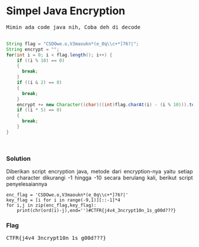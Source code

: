 <h1><b>Simpel Java Encryption</b></h1>
<pre>
Mimin ada code java nih, Coba deh di decode

```java
String flag = "CSDOwe.o,V3maoukn*(e_0q\\c+*]76?|";
String encrypt = "";
for(int i = 0; i < flag.length(); i++) {
    if ((i % 10) == 0) 
    { 
      break; 
    }
    if ((i & 2) == 0) 
    { 
      break; 
    } 
    encrypt += new Character((char)((int)flag.charAt(i) - (i % 10))).toString();
    if ((i * 5) == 0) 
    { 
      break; 
    }
}
```
</pre>
<h3><b>Solution</b></h3>
<p align='justify'>Diberikan script encryption java, metode dari encryption-nya yaitu setiap ord character dikurangi -1 hingga -10 secara berulang kali, berikut script penyelesaiannya</p>

```python3
enc_flag = 'CSDOwe.o,V3maoukn*(e_0q\\c+*]76?|'
key_flag = [i for i in range(-9,1)][::-1]*4
for i,j in zip(enc_flag,key_flag):
    print(chr(ord(i)-j),end='')#CTFR{j4v4_3ncrypt10n_1s_g00d???}
```
<h3><b>Flag</b></h3>
<pre>
CTFR{j4v4_3ncrypt10n_1s_g00d???}
</pre>
